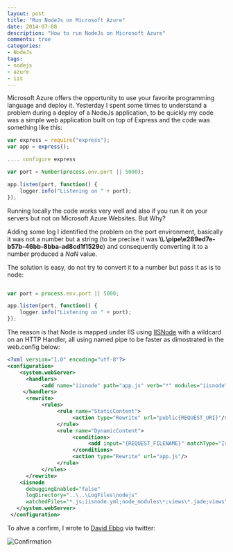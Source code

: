 ```yaml
---
layout: post
title: "Run NodeJs on Microsoft Azure"
date: 2014-07-08
description: "How to run NodeJs on Microsoft Azure"
comments: true
categories:
- NodeJs
tags:
- nodejs
- azure
- iis
---
```


Microsoft Azure offers the opportunity to use your favorite programming language and deploy it. 
Yesterday I spent some times to understand a problem during a deploy of a NodeJs application, to be quickly my code was a simple web application built on top of Express and the code was something like this:

```javascript
var express = require("express");
var app = express();

.... configure express

var port = Number(process.env.port || 5000);

app.listen(port, function() {
    logger.info("Listening on " + port);
});
```

Running locally the code works very well and also if you run it on your servers but not on Microsoft Azure Websites. But Why?

Adding some log I identified the problem on the port environment, basically it was not a number but a string (to be precise it was **\\\\.\\pipe\\e289ed7e-b57b-46bb-8bba-ad8cd1f1529c**) and consequently converting it to a number produced a *NaN* value.

The solution is easy, do not try to convert it to a number but pass it as is to node:

```javascript

var port = process.env.port || 5000;

app.listen(port, function() {
    logger.info("Listening on " + port);
});
```

The reason is that Node is mapped under IIS using [IISNode](https://github.com/tjanczuk/iisnode) with a wildcard on an HTTP Handler, all using named pipe to be faster as dimostrated in the web.config below:

```xml
<?xml version="1.0" encoding="utf-8"?>
<configuration>
    <system.webServer>         
      <handlers>
           <add name="iisnode" path="app.js" verb="*" modules="iisnode"/>
     </handlers>
      <rewrite>
           <rules>
                <rule name="StaticContent">
                     <action type="Rewrite" url="public{REQUEST_URI}"/>
                </rule>
                <rule name="DynamicContent">
                     <conditions>
                          <add input="{REQUEST_FILENAME}" matchType="IsFile" negate="True"/>
                     </conditions>
                     <action type="Rewrite" url="app.js"/>
                </rule>
           </rules>
      </rewrite>
    <iisnode 
      debuggingEnabled="false"
      logDirectory="..\..\LogFiles\nodejs" 
      watchedFiles="*.js;iisnode.yml;node_modules\*;views\*.jade;views\*.ejb;routes\*.js;views\*.vash" />
   </system.webServer>
 </configuration>
```

To ahve a confirm, I wrote to [David Ebbo](http://blog.davidebbo.com/) via twitter:

![Confirmation](/assets/07/NodeJs-IIS.png)

